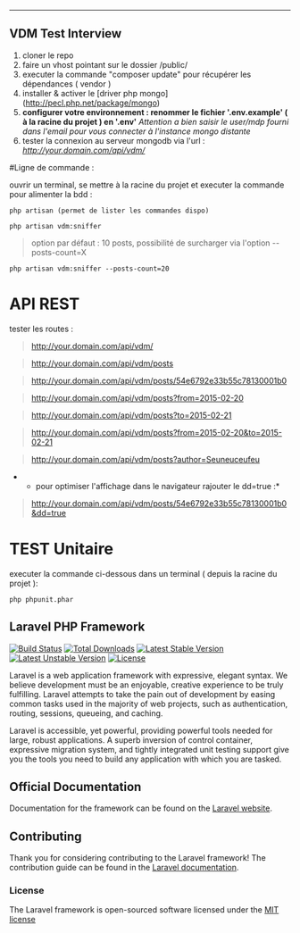 ---
## VDM Test Interview
1. cloner le repo
2. faire un vhost pointant sur le dossier /public/
3. executer la commande "composer update" pour récupérer les dépendances ( vendor )
4. installer & activer le [driver php mongo] (http://pecl.php.net/package/mongo)
5. **configurer votre environnement : renommer le fichier '.env.example' ( à la racine du projet )  en '.env'**
*Attention a bien saisir le user/mdp fourni dans l'email pour vous connecter à l'instance mongo distante*
6. tester la connexion au serveur mongodb via l'url : *http://your.domain.com/api/vdm/*


#Ligne de commande :

ouvrir un terminal, se mettre à la racine du projet et executer la commande pour alimenter la bdd :


    php artisan (permet de lister les commandes dispo)

    php artisan vdm:sniffer

> option par défaut : 10 posts, possibilité de surcharger via l'option --posts-count=X

    php artisan vdm:sniffer --posts-count=20



# API REST

tester les routes :

> http://your.domain.com/api/vdm/

> http://your.domain.com/api/vdm/posts

> http://your.domain.com/api/vdm/posts/54e6792e33b55c78130001b0

> http://your.domain.com/api/vdm/posts?from=2015-02-20

> http://your.domain.com/api/vdm/posts?to=2015-02-21

> http://your.domain.com/api/vdm/posts?from=2015-02-20&to=2015-02-21

> http://your.domain.com/api/vdm/posts?author=Seuneuceufeu

* - pour optimiser l'affichage dans le navigateur rajouter le dd=true :*

> http://your.domain.com/api/vdm/posts/54e6792e33b55c78130001b0&dd=true


# TEST Unitaire

executer la commande ci-dessous dans un terminal ( depuis la racine du projet ):

    php phpunit.phar


## Laravel PHP Framework

[![Build Status](https://travis-ci.org/laravel/framework.svg)](https://travis-ci.org/laravel/framework)
[![Total Downloads](https://poser.pugx.org/laravel/framework/downloads.svg)](https://packagist.org/packages/laravel/framework)
[![Latest Stable Version](https://poser.pugx.org/laravel/framework/v/stable.svg)](https://packagist.org/packages/laravel/framework)
[![Latest Unstable Version](https://poser.pugx.org/laravel/framework/v/unstable.svg)](https://packagist.org/packages/laravel/framework)
[![License](https://poser.pugx.org/laravel/framework/license.svg)](https://packagist.org/packages/laravel/framework)

Laravel is a web application framework with expressive, elegant syntax. We believe development must be an enjoyable, creative experience to be truly fulfilling. Laravel attempts to take the pain out of development by easing common tasks used in the majority of web projects, such as authentication, routing, sessions, queueing, and caching.

Laravel is accessible, yet powerful, providing powerful tools needed for large, robust applications. A superb inversion of control container, expressive migration system, and tightly integrated unit testing support give you the tools you need to build any application with which you are tasked.

## Official Documentation

Documentation for the framework can be found on the [Laravel website](http://laravel.com/docs).

## Contributing

Thank you for considering contributing to the Laravel framework! The contribution guide can be found in the [Laravel documentation](http://laravel.com/docs/contributions).

### License

The Laravel framework is open-sourced software licensed under the [MIT license](http://opensource.org/licenses/MIT)
